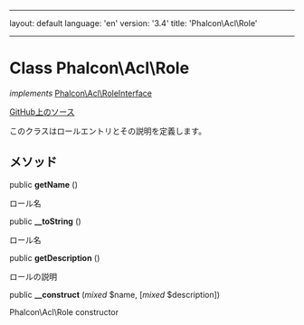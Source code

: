 * * *

layout: default language: 'en' version: '3.4' title: 'Phalcon\Acl\Role'

* * *

# Class **Phalcon\Acl\Role**

*implements* [Phalcon\Acl\RoleInterface](/3.4/en/api/Phalcon_Acl_RoleInterface)

<a href="https://github.com/phalcon/cphalcon/tree/v3.4.0/phalcon/acl/role.zep" class="btn btn-default btn-sm">GitHub上のソース</a>

このクラスはロールエントリとその説明を定義します。

## メソッド

public **getName** ()

ロール名

public **__toString** ()

ロール名

public **getDescription** ()

ロールの説明

public **__construct** (*mixed* $name, [*mixed* $description])

Phalcon\Acl\Role constructor